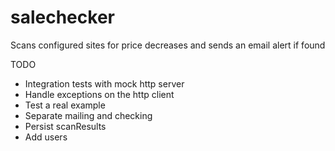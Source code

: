 
# salechecker

Scans configured sites for price decreases and sends an email alert if found

TODO

* Integration tests with mock http server
* Handle exceptions on the http client
* Test a real example
* Separate mailing and checking
* Persist scanResults
* Add users
